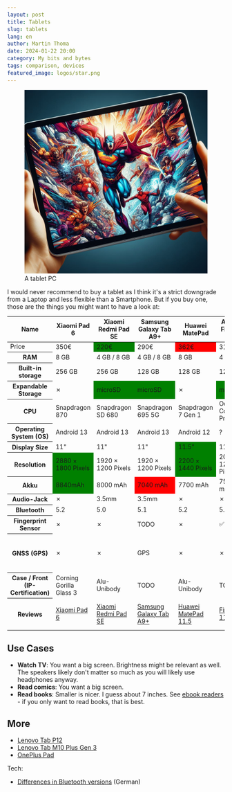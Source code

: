 ```yaml
---
layout: post
title: Tablets
slug: tablets
lang: en
author: Martin Thoma
date: 2024-01-22 20:00
category: My bits and bytes
tags: comparison, devices
featured_image: logos/star.png
---
```

<figure class="wp-caption aligncenter img-thumbnail">
    <a href="../images/2024/01/tablet.jpg"><img src="../images/2024/01/tablet.jpg" alt="A tablet PC" style="max-height: 512px"/></a>
    <figcaption class="text-center">A tablet PC</figcaption>
</figure>

I would never recommend to buy a tablet as I think it's a strict downgrade from
a Laptop and less flexible than a Smartphone. But if you buy one, those are the
things you might want to have a look at:

<style>
.good {
    background-color: green;
}

.bad {
    background-color: red;
}
</style>


<table>
    <thead>
        <tr>
            <th>Name</th>
            <th>Xiaomi Pad 6</th>
            <th>Xiaomi Redmi Pad SE</th>
            <th>Samsung Galaxy Tab A9+</th>
            <th>Huawei MatePad</th>
            <th>Amazon Fire Max 11</th>
            <th>Lenovo Tab M10 Plus (3. Gen)</th>
        </tr>
    </thead>
    <tbody>
        <tr>
            <td>Price</td>
            <td>350&euro;</td>
            <td class="good">220&euro;</td>
            <td>290&euro;</td>
            <td class="bad">362&euro;</td>
            <td>315&euro;</td>
            <td>160&euro;</td>
        </tr>
        <tr>
            <th title="I'd recommend at least 4GB, probably rather 8GB">RAM</th>
            <td>8 GB</td>
            <td>4 GB / 8 GB</td>
            <td>4 GB / 8 GB</td>
            <td>8 GB</td>
            <td>4 GB</td>
            <td>4 GB</td>
        </tr>
        <tr>
            <th title="Less relevant if you have a microSD">Built-in storage</th>
            <td>256 GB</td>
            <td>256 GB</td>
            <td>128 GB</td>
            <td>128 GB</td>
            <td>128 GB</td>
            <td>64 GB</td>
        </tr>
        <tr>
            <th title="MicroSD cards are an easy way to store photos or videos">Expandable Storage</th>
            <td>✗</td>
            <td class="good">microSD</td>
            <td class="good">microSD</td>
            <td>✗</td>
            <td class="good">microSD</td>
            <td class="good">microSD</td>
        </tr>
        <tr>
            <th>CPU</th>
            <td>Snapdragon 870</td>
            <td>Snapdragon SD 680</td>
            <td>Snapdragon 695 5G</td>
            <td>Snapdragon 7 Gen 1</td>
            <td>Octa-Core-Prozessor</td>
            <td>Snapdragon SDM680</td>
        </tr>
        <tr>
            <th>Operating System (OS)</th>
            <td>Android 13</td>
            <td>Android 13</td>
            <td>Android 13</td>
            <td>Android 12</td>
            <td>?</td>
            <td>Android 13</td>
        </tr>
        <tr>
            <th title="A big smartphone has 6.7 inches, a small laptop about 12-14 inches">Display Size</th>
            <td>11"</td>
            <td>11"</td>
            <td>11"</td>
            <td class="good">11.5"</td>
            <td>11"</td>
            <td>10.6"</td>
        </tr>
        <tr>
            <th>Resolution</th>
            <td class="good">2880 &times; 1800 Pixels</td>
            <td>1920 &times; 1200 Pixels</td>
            <td>1920 &times; 1200 Pixels</td>
            <td class="good">2200 &times; 1440 Pixels</td>
            <td>2000 &times; 1200 Pixels</td>
            <td>2000 &times; 1200</td>
        </tr>
        <tr>
            <th>Akku</th>
            <td class="good">8840mAh</td>
            <td>8000 mAh</td>
            <td class="bad">7040 mAh</td>
            <td>7700 mAh</td>
            <td>7500 mAh</td>
            <td>7500 mAh</td>
        </tr>
        <tr>
            <th title="Most people will likely use Bluetooth, but maybe you want to add speakers once in a while">Audio-Jack</th>
            <td>✗</td>
            <td>3.5mm</td>
            <td>3.5mm</td>
            <td>✗</td>
            <td>✗</td>
            <td>3.5mm</td>
        </tr>
        <tr>
            <th>Bluetooth</th>
            <td>5.2</td>
            <td>5.0</td>
            <td>5.1</td>
            <td>5.2</td>
            <td>5.3</td>
            <td>5.0</td>
        </tr>
        <tr>
            <th>Fingerprint Sensor</th>
            <td>✗</td>
            <td>✗</td>
            <td>TODO</td>
            <td>✗</td>
            <td>✅</td>
            <td>✗</td>
        </tr>
        <tr>
            <th>GNSS (GPS)</th>
            <td>✗</td>
            <td>✗</td>
            <td>GPS</td>
            <td>✗</td>
            <td>✗</td>
            <td>GPS (L1), Galileo (E1), Beidou, GLONASS</td>
        </tr>
        <tr>
            <th>Case / Front (IP-Certification)</th>
            <td>Corning Gorilla Glass 3</td>
            <td>Alu-Unibody</td>
            <td>TODO</td>
            <td>Alu-Unibody</td>
            <td>TODO</td>
            <td>TODO</td>
        </tr>
        <tr>
            <th>Reviews</th>
            <td><a href="https://www.notebookcheck.com/Test-Xiaomi-Pad-6-Stark-verbessertes-Tablet-mit-Stylus-Support-zum-gleichen-Sparpreis.738837.0.html">Xiaomi Pad 6</a></td>
            <td><a href="https://www.notebookcheck.com/Test-Xiaomi-Redmi-Pad-SE-Tablet-Downgrade-statt-Verbesserung.783956.0.html">Xiaomi Redmi Pad SE</a></td>
            <td><a href="https://www.notebookcheck.com/Samsung-Galaxy-Tab-A9.776960.0.html">Samsung Galaxy Tab A9+</a></td>
            <td><a href="https://www.notebookcheck.com/Test-Huawei-MatePad-11-5-Produktives-Tablet-zum-kleinen-Preis.744398.0.html">Huawei MatePad 11.5</a></td>
            <td><a href="https://www.notebookcheck.com/Test-Amazon-Fire-Max-11-Amazons-groesstes-und-schnellstes-Tablet.738742.0.html">Fire Max 11</a></td>
            <td><a href="https://www.notebookcheck.com/Test-Lenovo-Tab-M10-Plus-2022-Gen-3-Preiswertes-Tablet-mit-2K-Display-Stylus-Support.627523.0.html">Lenovo Tab M10 Plus 2022 (Gen 3)</a></td>
        </tr>
    </tbody>
</table>

## Use Cases

* **Watch TV**: You want a big screen. Brightness might be relevant as well.
  The speakers likely don't matter so much as you will likely use headphones
  anyway.
* **Read comics**: You want a big screen.
* **Read books**: Smaller is nicer. I guess about 7 inches. See [ebook readers](https://martin-thoma.com/ebook-readers/) - if you only want to read books, that is best.


## More

* [Lenovo Tab P12](https://www.notebookcheck.com/Test-Lenovo-Tab-P12-XXL-Tablet-mit-viel-Leistung-und-Zubehoer.738746.0.html)
* [Lenovo Tab M10 Plus Gen 3](https://www.notebookcheck.com/Testfazit-Lenovo-Tab-M10-Plus-Gen-3-Beim-guenstigen-Tablet-steht-Multimedia-im-Vordergrund.629742.0.html)
* [OnePlus Pad](https://www.notebookcheck.com/OnePlus-Pad-Test-Ein-erstklassiges-Android-Tablet-Erlebnis-das-den-Geldbeutel-schont.718977.0.html)

Tech:

* [Differences in Bluetooth versions](https://trendblog.euronics.de/mobile-web/bluetooth-4-5-hardware-technik-kompatibilitaet-28567/) (German)
